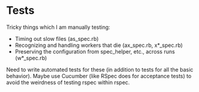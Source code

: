 # Tests

Tricky things which I am manually testing:

* Timing out slow files (as_spec.rb)
* Recognizing and handling workers that die (ax_spec.rb, x*_spec.rb)
* Preserving the configuration from spec_helper, etc., across runs (w*_spec.rb)

Need to write automated tests for these (in addition to tests for all the basic
behavior). Maybe use Cucumber (like RSpec does for acceptance tests) to avoid
the weirdness of testing rspec within rspec.

